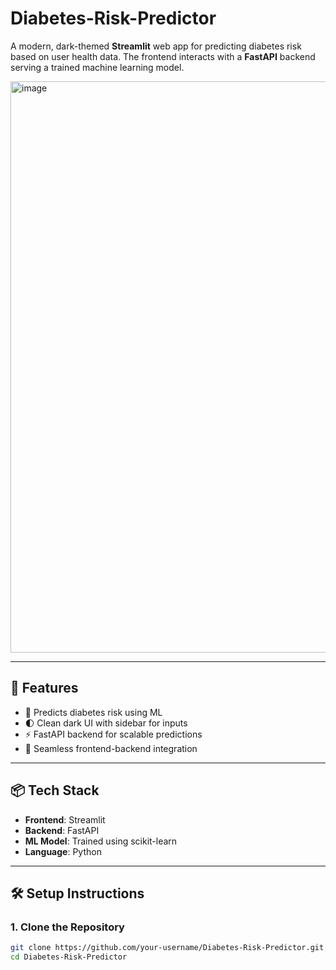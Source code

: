 # Diabetes-Risk-Predictor

A modern, dark-themed **Streamlit** web app for predicting diabetes risk based on user health data. The frontend interacts with a **FastAPI** backend serving a trained machine learning model.

<img width="1916" height="914" alt="image" src="https://github.com/user-attachments/assets/b599ba7b-2051-4d52-ad27-ceab4501830d" />


---

## 🚀 Features

- 🔮 Predicts diabetes risk using ML
- 🌓 Clean dark UI with sidebar for inputs
- ⚡ FastAPI backend for scalable predictions
- 🔗 Seamless frontend-backend integration

---

## 📦 Tech Stack

- **Frontend**: Streamlit
- **Backend**: FastAPI
- **ML Model**: Trained using scikit-learn
- **Language**: Python

---

## 🛠️ Setup Instructions

### 1. Clone the Repository

```bash
git clone https://github.com/your-username/Diabetes-Risk-Predictor.git
cd Diabetes-Risk-Predictor

